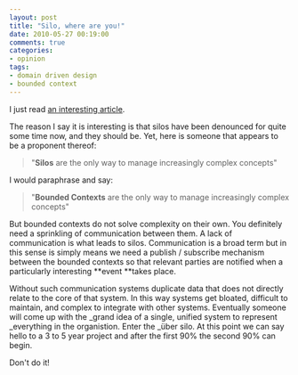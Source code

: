 ```yaml
---
layout: post
title: "Silo, where are you!"
date: 2010-05-27 00:19:00
comments: true
categories: 
- opinion
tags:
- domain driven design
- bounded context
---
```


I just read [an interesting article](http://www.zdnet.com/blog/service-oriented/silos-for-lack-of-a-better-word-are-good/4909?tag=nl.e539).

The reason I say it is interesting is that silos have been denounced for quite some time now, and they should be. Yet, here is someone that appears to be a proponent thereof:

> "**Silos** are the only way to manage increasingly complex concepts"

I would paraphrase and say:

> "**Bounded Contexts** are the only way to manage increasingly complex concepts"

But bounded contexts do not solve complexity on their own. You definitely need a sprinkling of communication between them. A lack of communication is what leads to silos. Communication is a broad term but in this sense is simply means we need a publish / subscribe mechanism between the bounded contexts so that relevant parties are notified when a particularly interesting **event **takes place.

Without such communication systems duplicate data that does not directly relate to the core of that system. In this way systems get bloated, difficult to maintain, and complex to integrate with other systems. Eventually someone will come up with the _grand idea of a single, unified system to represent _everything in the organistion. Enter the _&uuml;ber silo. At this point we can say hello to a 3 to 5 year project and after the first 90% the second 90% can begin.

Don't do it!
